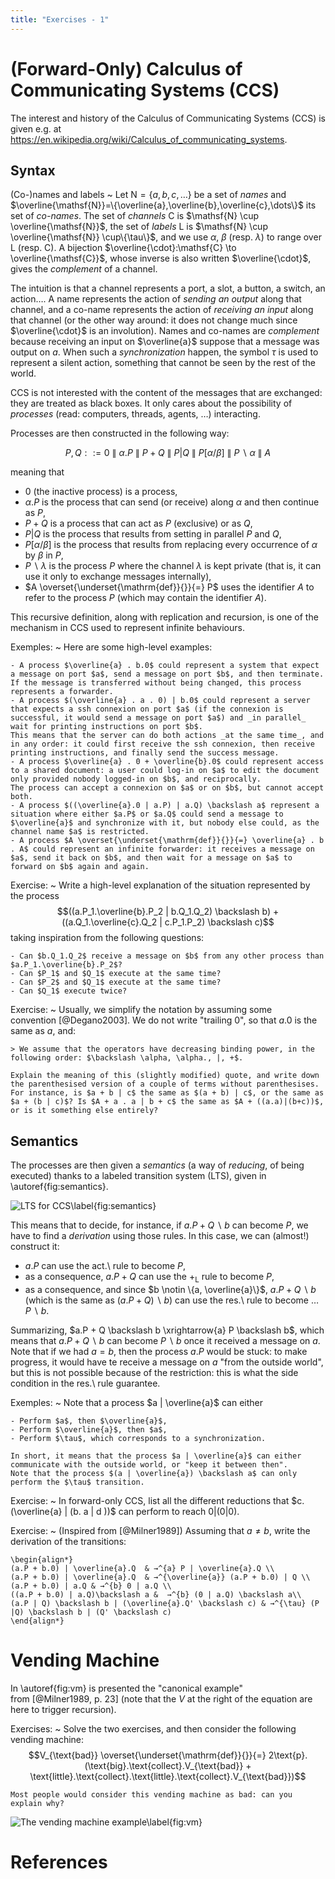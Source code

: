 ```yaml
---
title: "Exercises - 1"
---
```


# (Forward-Only) Calculus of Communicating Systems (CCS)

The interest and history of the Calculus of Communicating Systems (CCS) is given e.g. at <https://en.wikipedia.org/wiki/Calculus_of_communicating_systems>.

## Syntax

(Co-)names and labels
~ 
    Let $\mathsf{N}=\{a,b,c,\dots\}$ be a set of *names* and $\overline{\mathsf{N}}=\{\overline{a},\overline{b},\overline{c},\dots\}$ its set of *co-names*.
	The set of *channels* $\mathsf{C}$ is $\mathsf{N} \cup \overline{\mathsf{N}}$, the set of *labels* $\mathsf{L}$ is $\mathsf{N} \cup \overline{\mathsf{N}} \cup\{\tau\}$, and we use $\alpha$, $\beta$ (resp.  $\lambda$) to range over $\mathsf{L}$ (resp.  $\mathsf{C}$).
	A bijection $\overline{\cdot}:\mathsf{C} \to \overline{\mathsf{C}}$, whose inverse is also written $\overline{\cdot}$, gives the *complement* of a channel.
	
The intuition is that a channel represents a port, a slot, a button, a switch, an action….
A name represents the action of *sending an output* along that channel, and a co-name represents the action of *receiving an input* along that channel (or the other way around: it does not change much since $\overline{\cdot}$ is an involution).
Names and co-names are *complement* because receiving an input on $\overline{a}$ suppose that a message was output on $a$.
When such a _synchronization_ happen, the symbol $\tau$ is used to represent a silent action, something that cannot be seen by the rest of the world.

CCS is not interested with the content of the messages that are exchanged: they are treated as black boxes.
It only cares about the possibility of *processes* (read: computers, threads, agents, …) interacting.

Processes are then constructed in the following way:

$$P, Q ::= 0 ~\|~ \alpha.P ~\|~ P + Q ~\|~ P | Q ~\|~ P[\alpha/\beta] ~\|~ P \backslash \alpha ~\|~ A$$

meaning that

- $0$ (the inactive process) is a process,
- $\alpha.P$ is the process that can send (or receive) along $\alpha$ and then continue as $P$,
- $P + Q$ is a process that can act as $P$ (exclusive) or as $Q$,
- $P | Q$ is the process that results from setting in parallel $P$ and $Q$,
- $P[\alpha/\beta]$ is the process that results from replacing every occurrence of $\alpha$ by $\beta$ in $P$,
- $P \backslash \lambda$ is the process $P$ where the channel $\lambda$ is kept private (that is, it can use it only to exchange messages internally),
- $A \overset{\underset{\mathrm{def}}{}}{=} P$  uses the identifier $A$ to refer to the process $P$ (which may contain the identifier $A$).

This recursive definition, along with replication and recursion, is one of the mechanism in CCS used to represent infinite behaviours.

Exemples:
~ Here are some high-level examples:
    
    - A process $\overline{a} . b.0$ could represent a system that expect a message on port $a$, send a message on port $b$, and then terminate.
    If the message is transferred without being changed, this process represents a forwarder.
    - A process $(\overline{a} . a . 0) | b.0$ could represent a server that expects a ssh connexion on port $a$ (if the connexion is successful, it would send a message on port $a$) and _in parallel_ wait for printing instructions on port $b$.
    This means that the server can do both actions _at the same time_, and in any order: it could first receive the ssh connexion, then receive printing instructions, and finally send the success message.
    - A process $\overline{a} . 0 + \overline{b}.0$ could represent access to a shared document: a user could log-in on $a$ to edit the document only provided nobody logged-in on $b$, and reciprocally. 
    The process can accept a connexion on $a$ or on $b$, but cannot accept both.
    - A process $((\overline{a}.0 | a.P) | a.Q) \backslash a$ represent a situation where either $a.P$ or $a.Q$ could send a message to $\overline{a}$ and synchronize with it, but nobody else could, as the channel name $a$ is restricted.
    - A process $A \overset{\underset{\mathrm{def}}{}}{=} \overline{a} . b . A$ could represent an infinite forwarder: it receives a message on $a$, send it back on $b$, and then wait for a message on $a$ to forward on $b$ again and again.

Exercise:
~ Write a high-level explanation of the situation represented by the process $$((a.P_1.\overline{b}.P_2 | b.Q_1.Q_2) \backslash b) + ((a.Q_1.\overline{c}.Q_2 | c.P_1.P_2) \backslash c)$$ taking inspiration from the following questions:

    - Can $b.Q_1.Q_2$ receive a message on $b$ from any other process than $a.P_1.\overline{b}.P_2$?
    - Can $P_1$ and $Q_1$ execute at the same time?
    - Can $P_2$ and $Q_1$ execute at the same time?
    - Can $Q_1$ execute twice?

Exercise:
~ Usually, we simplify the notation by assuming some convention [@Degano2003]. We do not write "trailing $0$", so that $a.0$ is the same as $a$, and:

    > We assume that the operators have decreasing binding power, in the following order: $\backslash \alpha, \alpha., |, +$.
    
    Explain the meaning of this (slightly modified) quote, and write down the parenthesised version of a couple of terms without parenthesises.
    For instance, is $a + b | c$ the same as $(a + b) | c$, or the same as $a + (b | c)$? Is $A + a . a | b + c$ the same as $A + ((a.a)|(b+c))$, or is it something else entirely?


## Semantics

The processes are then given a _semantics_ (a way of _reducing_, of being executed) thanks to a labeled transition system (LTS), given in \autoref{fig:semantics}.

![LTS for CCS\label{fig:semantics}](img/semantics.png)

This means that to decide, for instance, if $a.P + Q \backslash b$ can become $P$, we have to find a _derivation_ using those rules.
In this case, we can (almost!) construct it:

- $a.P$ can use the act.\ rule to become $P$,
- as a consequence, $a.P + Q$ can use the $+_{\text{L}}$ rule to become $P$,
- as a consequence, and since $b \notin \{a, \overline{a}\}$,  $a.P + Q \backslash b$ (which is the same as $(a.P + Q)\backslash b$) can use the res.\ rule to become … $P \backslash b$.

Summarizing, $a.P + Q \backslash b \xrightarrow{a} P \backslash b$, which means that $a.P + Q \backslash b$ can become $P \backslash b$ once it received a message on $a$.
Note that if we had $a = b$, then the process $a.P$ would be stuck: to make progress, it would have te receive a message on $a$ "from the outside world", but this is not possible because of the restriction: this is what the side condition in the res.\ rule guarantee.

Exemples:
~ Note that a process $a | \overline{a}$ can either

	- Perform $a$, then $\overline{a}$,
	- Perform $\overline{a}$, then $a$,
	- Perform $\tau$, which corresponds to a synchronization.

	In short, it means that the process $a | \overline{a}$ can either communicate with the outside world, or "keep it between then".
	Note that the process $(a | \overline{a}) \backslash a$ can only perform the $\tau$ transition.


Exercise:
~ In forward-only CCS, list all the different reductions that $c.(\overline{a} | (b. a | d ))$ can perform to reach $0 | (0 | 0)$.

Exercise:
~ (Inspired from [@Milner1989]) Assuming that $a \neq b$, write the derivation of the transitions:
    
    \begin{align*}
    (a.P + b.0) | \overline{a}.Q  & →^{a} P | \overline{a}.Q \\
    (a.P + b.0) | \overline{a}.Q  & →^{\overline{a}} (a.P + b.0) | Q \\
    (a.P + b.0) | a.Q & →^{b} 0 | a.Q \\
    ((a.P + b.0) | a.Q)\backslash a &  →^{b} (0 | a.Q) \backslash a\\
    (a.P | Q) \backslash b | (\overline{a}.Q' \backslash c) & →^{\tau} (P |Q) \backslash b | (Q' \backslash c)
    \end{align*}

# Vending Machine

In \autoref{fig:vm} is presented the "canonical example" from [@Milner1989, p. 23] (note that the $V$ at the right of the equation are here to trigger recursion).

Exercises:
~ Solve the two exercises, and then consider the following vending machine:
    $$V_{\text{bad}} \overset{\underset{\mathrm{def}}{}}{=} 2\text{p}.(\text{big}.\text{collect}.V_{\text{bad}} + \text{little}.\text{collect}.\text{little}.\text{collect}.V_{\text{bad}})$$
    
    Most people would consider this vending machine as bad: can you explain why?

![The vending machine example\label{fig:vm}](img/vending.png)

# References
